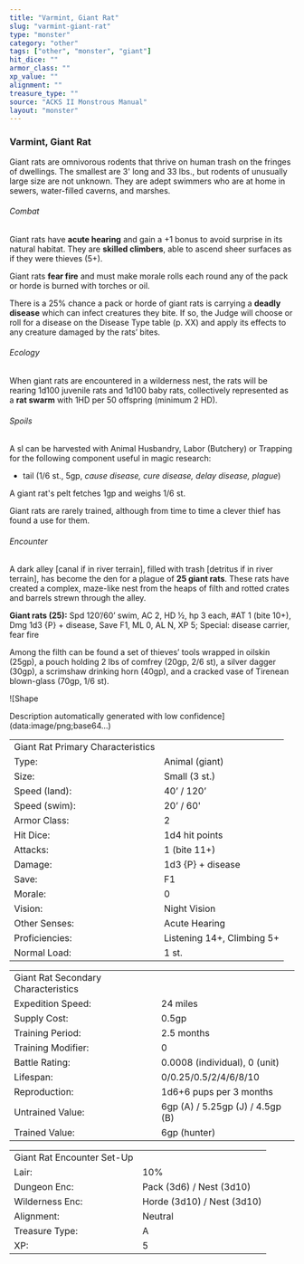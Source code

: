 ```yaml
---
title: "Varmint, Giant Rat"
slug: "varmint-giant-rat"
type: "monster"
category: "other"
tags: ["other", "monster", "giant"]
hit_dice: ""
armor_class: ""
xp_value: ""
alignment: ""
treasure_type: ""
source: "ACKS II Monstrous Manual"
layout: "monster"
---
```


### Varmint, Giant Rat

Giant rats are omnivorous rodents that thrive on human trash on the fringes of dwellings. The
smallest are 3' long and 33 lbs., but rodents of unusually large size are not unknown. They are
adept swimmers who are at home in sewers, water-filled caverns, and marshes.

###### Combat

Giant rats have **acute hearing** and gain a +1 bonus to avoid surprise in its natural habitat.
They are **skilled climbers**, able to ascend sheer surfaces as if they were thieves (5+).

Giant rats **fear fire** and must make morale rolls each round any of the pack or horde is burned
with torches or oil.

There is a 25% chance a pack or horde of giant rats is carrying a **deadly disease** which can
infect creatures they bite. If so, the Judge will choose or roll for a disease on the Disease Type
table (p. XX) and apply its effects to any creature damaged by the rats’ bites.

###### Ecology

When giant rats are encountered in a wilderness nest, the rats will be rearing 1d100 juvenile rats
and 1d100 baby rats, collectively represented as a **rat swarm** with 1HD per 50 offspring (minimum
2 HD).

###### Spoils

A sl can be harvested with Animal Husbandry, Labor (Butchery) or Trapping for the following
component useful in magic research:

* tail (1/6 st., 5gp, *cause disease, cure disease, delay disease, plague*)

A giant rat's pelt fetches 1gp and weighs 1/6 st.

Giant rats are rarely trained, although from time to time a clever thief has found a use for them.

###### Encounter

A dark alley [canal if in river terrain], filled with trash [detritus if in river terrain], has
become the den for a plague of **25 giant rats**. These rats have created a complex, maze-like nest
from the heaps of filth and rotted crates and barrels strewn through the alley.

**Giant rats (25):** Spd 120’/60’ swim, AC 2, HD ½, hp 3 each, #AT 1 (bite 10+), Dmg 1d3 {P} +
disease, Save F1, ML 0, AL N, XP 5; Special: disease carrier, fear fire

Among the filth can be found a set of thieves’ tools wrapped in oilskin (25gp), a pouch holding 2
lbs of comfrey (20gp, 2/6 st), a silver dagger (30gp), a scrimshaw drinking horn (40gp), and a
cracked vase of Tirenean blown-glass (70gp, 1/6 st).

![Shape

Description automatically generated with low confidence](data:image/png;base64...)

|  |  |
| --- | --- |
| Giant Rat Primary Characteristics | |
| Type: | Animal (giant) |
| Size: | Small (3 st.) |
| Speed (land): | 40’ / 120’ |
| Speed (swim): | 20’ / 60' |
| Armor Class: | 2 |
| Hit Dice: | 1d4 hit points |
| Attacks: | 1 (bite 11+) |
| Damage: | 1d3 {P} + disease |
| Save: | F1 |
| Morale: | 0 |
| Vision: | Night Vision |
| Other Senses: | Acute Hearing |
| Proficiencies: | Listening 14+, Climbing 5+ |
| Normal Load: | 1 st. |

|  |  |
| --- | --- |
| Giant Rat Secondary Characteristics | |
| Expedition Speed: | 24 miles |
| Supply Cost: | 0.5gp |
| Training Period: | 2.5 months |
| Training Modifier: | 0 |
| Battle Rating: | 0.0008 (individual), 0 (unit) |
| Lifespan: | 0/0.25/0.5/2/4/6/8/10 |
| Reproduction: | 1d6+6 pups per 3 months |
| Untrained Value: | 6gp (A) / 5.25gp (J) / 4.5gp (B) |
| Trained Value: | 6gp (hunter) |

|  |  |
| --- | --- |
| Giant Rat Encounter Set-Up | |
| Lair: | 10% |
| Dungeon Enc: | Pack (3d6) / Nest (3d10) |
| Wilderness Enc: | Horde (3d10) / Nest (3d10) |
| Alignment: | Neutral |
| Treasure Type: | A |
| XP: | 5 |

